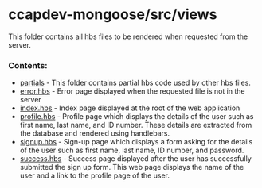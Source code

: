 # ccapdev-mongoose/src/views

This folder contains all hbs files to be rendered when requested from the server.

### Contents:

- [partials](https://github.com/nromblon/ccapdev-mongoose/tree/master/src/views/partials) - This folder contains partial hbs code used by other hbs files.
- [error.hbs](https://github.com/nromblon/ccapdev-mongoose/blob/master/src/views/error.hbs) - Error page displayed when the requested file is not in the server
- [index.hbs](https://github.com/nromblon/ccapdev-mongoose/blob/master/src/views/index.hbs) - Index page displayed at the root of the web application
- [profile.hbs](https://github.com/nromblon/ccapdev-mongoose/blob/master/src/views/profile.hbs) - Profile page which displays the details of the user such as first name, last name, and ID number. These details are extracted from the database and rendered using handlebars.
- [signup.hbs](https://github.com/nromblon/ccapdev-mongoose/blob/master/src/views/signup.hbs) - Sign-up page which displays a form asking for the details of the user such as first name, last name, ID number, and password.
- [success.hbs](https://github.com/nromblon/ccapdev-mongoose/blob/master/src/views/success.hbs) - Success page displayed after the user has successfully submitted the sign up form. This web page displays the name of the user and a link to the profile page of the user.
